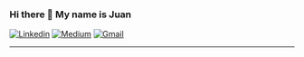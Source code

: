### Hi there 👋 My name is Juan 

[![Linkedin](https://img.shields.io/badge/-LinkedIn-blue?style=flat&logo=Linkedin&logoColor=white)](https://www.linkedin.com/in/jun-acost/)
[![Medium](https://img.shields.io/badge/-Medium-12100e?style=flat&logo=Medium&logoColor=white)](https://medium.com/@jmaa3108)
[![Gmail](https://img.shields.io/badge/-Gmail-c14438?style=flat&logo=Gmail&logoColor=white)](mailto:jmaa3108@gmail.com)
***



<!--
**JuanMa894/JuanMa894** is a ✨ _special_ ✨ repository because its `README.md` (this file) appears on your GitHub profile.

Here are some ideas to get you started:

- 🔭 I’m currently working on ...
- 🌱 I’m currently learning ...
- 👯 I’m looking to collaborate on ...
- 🤔 I’m looking for help with ...
- 💬 Ask me about ...
- 📫 How to reach me: ...
- 😄 Pronouns: ...
- ⚡ Fun fact: ...
-->
